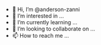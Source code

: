 - 👋 Hi, I’m @anderson-zanni
- 👀 I’m interested in ...
- 🌱 I’m currently learning ...
- 💞️ I’m looking to collaborate on ...
- 📫 How to reach me ...

<!---
anderson-zanni/anderson-zanni is a ✨ special ✨ repository because its `README.md` (this file) appears on your GitHub profile.
You can click the Preview link to take a look at your changes.
--->
